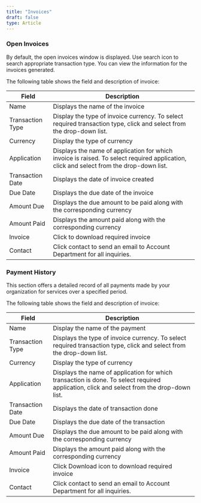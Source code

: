 ```yaml
---
title: "Invoices"
draft: false
type: Article
---
```

### Open Invoices
By default, the open invoices window is displayed. Use search icon to search appropriate transaction type. You can view the information for the invoices generated. 

The following table shows the field and description of invoice:

| **Field**     | **Description**  |
|--|----|
| Name          | Displays the name of the invoice |
| Transaction Type          | Display the type of invoice currency. To select required transaction type, click and select from the drop-down list. |
|Currency|Display the type of currency|
| Application     | Displays the name of application for which invoice is raised. To select required application, click and select from the drop-down list.    |
| Transaction Date  | Displays the date of invoice created |
| Due Date      | Displays the due date of the invoice  |
| Amount Due    | Displays the due amount to be paid along with the corresponding currency |
| Amount Paid   | Displays the amount paid along with the corresponding currency|
| Invoice | Click to download required invoice |
| Contact | Click contact to send an email to Account Department for all inquiries.|

### Payment History

This section offers a detailed record of all payments made by your organization for services over a specified period. 

The following table shows the field and description of invoice:

| **Field**     | **Description**    |
|---|--|
| Name  | Display the name of the payment |
| Transaction Type  | Displays the type of invoice currency. To select required transaction type, click and select from the drop-down list.   |
|Currency|Display the type of currency|
| Application  | Displays the name of application for which transaction is done.  To select required application, click and select from the drop-down list.|
| Transaction Date  | Displays the date of transaction done |
| Due Date      | Displays the due date of the transaction  |
| Amount Due    | Displays the due amount to be paid along with the corresponding currency |
| Amount Paid   | Displays the amount paid along with the corresponding currency|
| Invoice | Click Download icon to download required invoice |
| Contact | Click contact to send an email to Account Department for all inquiries.|